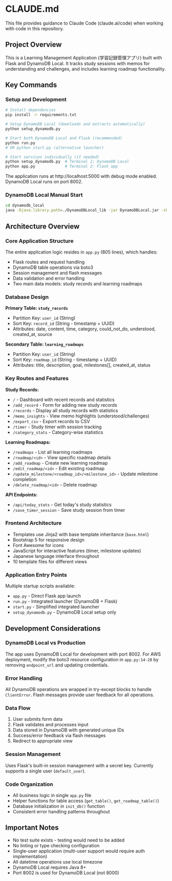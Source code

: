 # CLAUDE.md

This file provides guidance to Claude Code (claude.ai/code) when working with code in this repository.

## Project Overview

This is a Learning Management Application (学習記録管理アプリ) built with Flask and DynamoDB Local. It tracks study sessions with memos for understanding and challenges, and includes learning roadmap functionality.

## Key Commands

### Setup and Development

```bash
# Install dependencies
pip install -r requirements.txt

# Setup DynamoDB Local (downloads and extracts automatically)
python setup_dynamodb.py

# Start both DynamoDB Local and Flask (recommended)
python run.py
# OR python start.py (alternative launcher)

# Start services individually (if needed)
python setup_dynamodb.py  # Terminal 1: DynamoDB Local
python app.py             # Terminal 2: Flask app
```

The application runs at http://localhost:5000 with debug mode enabled.
DynamoDB Local runs on port 8002.

### DynamoDB Local Manual Start

```bash
cd dynamodb_local
java -Djava.library.path=./DynamoDBLocal_lib -jar DynamoDBLocal.jar -sharedDb -port 8002
```

## Architecture Overview

### Core Application Structure

The entire application logic resides in `app.py` (805 lines), which handles:
- Flask routes and request handling  
- DynamoDB table operations via boto3
- Session management and flash messages
- Data validation and error handling
- Two main data models: study records and learning roadmaps

### Database Design

**Primary Table: `study_records`**
- Partition Key: `user_id` (String)
- Sort Key: `record_id` (String - timestamp + UUID)
- Attributes: date, content, time, category, could_not_do, understood, created_at, source

**Secondary Table: `learning_roadmaps`**
- Partition Key: `user_id` (String)  
- Sort Key: `roadmap_id` (String - timestamp + UUID)
- Attributes: title, description, goal, milestones[], created_at, status

### Key Routes and Features

**Study Records:**
- `/` - Dashboard with recent records and statistics
- `/add_record` - Form for adding new study records
- `/records` - Display all study records with statistics
- `/memo_insights` - View memo highlights (understood/challenges)
- `/export_csv` - Export records to CSV
- `/timer` - Study timer with session tracking
- `/category_stats` - Category-wise statistics

**Learning Roadmaps:**
- `/roadmaps` - List all learning roadmaps
- `/roadmap/<id>` - View specific roadmap details
- `/add_roadmap` - Create new learning roadmap
- `/edit_roadmap/<id>` - Edit existing roadmap
- `/update_milestone/<roadmap_id>/<milestone_id>` - Update milestone completion
- `/delete_roadmap/<id>` - Delete roadmap

**API Endpoints:**
- `/api/today_stats` - Get today's study statistics
- `/save_timer_session` - Save study session from timer

### Frontend Architecture

- Templates use Jinja2 with base template inheritance (`base.html`)
- Bootstrap 5 for responsive design
- Font Awesome for icons
- JavaScript for interactive features (timer, milestone updates)
- Japanese language interface throughout
- 10 template files for different views

### Application Entry Points

Multiple startup scripts available:
- `app.py` - Direct Flask app launch
- `run.py` - Integrated launcher (DynamoDB + Flask)
- `start.py` - Simplified integrated launcher  
- `setup_dynamodb.py` - DynamoDB Local setup only

## Development Considerations

### DynamoDB Local vs Production

The app uses DynamoDB Local for development with port 8002. For AWS deployment, modify the boto3 resource configuration in `app.py:14-20` by removing `endpoint_url` and updating credentials.

### Error Handling

All DynamoDB operations are wrapped in try-except blocks to handle `ClientError`. Flash messages provide user feedback for all operations.

### Data Flow

1. User submits form data
2. Flask validates and processes input
3. Data stored in DynamoDB with generated unique IDs
4. Success/error feedback via flash messages
5. Redirect to appropriate view

### Session Management

Uses Flask's built-in session management with a secret key. Currently supports a single user (`default_user`).

### Code Organization

- All business logic in single `app.py` file
- Helper functions for table access (`get_table()`, `get_roadmap_table()`)
- Database initialization in `init_db()` function
- Consistent error handling patterns throughout

## Important Notes

- No test suite exists - testing would need to be added
- No linting or type checking configuration
- Single-user application (multi-user support would require auth implementation)
- All datetime operations use local timezone
- DynamoDB Local requires Java 8+
- Port 8002 is used for DynamoDB Local (not 8000)